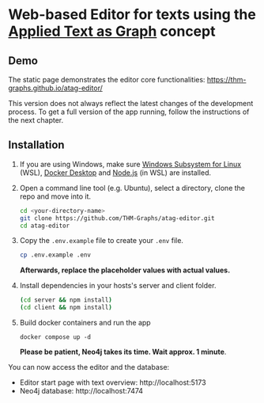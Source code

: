 # Web-based Editor for texts using the [Applied Text as Graph](https://git.thm.de/aksz15/atag) concept

## Demo

The static page demonstrates the editor core functionalities:
https://thm-graphs.github.io/atag-editor/

This version does not always reflect the latest changes of the development process. To get a full version of the app running, follow the instructions of the next chapter.

## Installation

1. If you are using Windows, make sure [Windows Subsystem for Linux](https://learn.microsoft.com/de-de/windows/wsl/install) (WSL), [Docker Desktop](https://www.docker.com/) and [Node.js](https://nodejs.org/en/download/package-manager) (in WSL) are installed.

2. Open a command line tool (e.g. Ubuntu), select a directory, clone the repo and move into it.

   ```sh
   cd <your-directory-name>
   git clone https://github.com/THM-Graphs/atag-editor.git
   cd atag-editor
   ```

3. Copy the `.env.example` file to create your `.env` file.

   ```sh
   cp .env.example .env
   ```

   **Afterwards, replace the placeholder values with actual values.**

4. Install dependencies in your hosts's server and client folder.

   ```sh
   (cd server && npm install)
   (cd client && npm install)
   ```

5. Build docker containers and run the app

   ```
   docker compose up -d
   ```

   **Please be patient, Neo4j takes its time. Wait approx. 1 minute**.

You can now access the editor and the database:

- Editor start page with text overview: http://localhost:5173
- Neo4j database: http://localhost:7474
